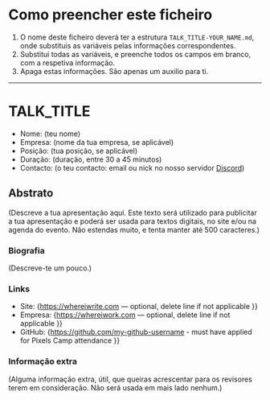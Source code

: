# Como preencher este ficheiro

1. O nome deste ficheiro deverá ter a estrutura `TALK_TITLE-YOUR_NAME.md`, onde substituis as variáveis pelas informações correspondentes.
2. Substitui todas as variáveis, e preenche todos os campos em branco, com a respetiva informação.
3. Apaga estas informações. São apenas um auxilio para ti.
---

# TALK_TITLE

* Nome: (teu nome)
* Empresa: (nome da tua empresa, se aplicável)
* Posição: (tua posição, se aplicável)
* Duração: (duração, entre 30 a 45 minutos)
* Contacto: (o teu contacto: email ou nick no nosso servidor [Discord](https://discord.gg/px7DFDb))

## Abstrato

(Descreve a tua apresentação aqui. Este texto será utilizado para publicitar a tua apresentação e poderá ser usada para textos digitais, no site e/ou na agenda do evento. Não estendas muito, e tenta manter até 500 caracteres.)

### Biografia

(Descreve-te um pouco.)

### Links

* Site: {https://whereiwrite.com — optional, delete line if not applicable }}
* Empresa: {https://whereiwork.com — optional, delete line if not applicable }}
* GitHub: {https://github.com/my-github-username - must have applied for Pixels Camp attendance }}

### Informação extra

(Alguma informação extra, útil, que queiras acrescentar para os revisores terem em consideração. Não será usada em mais lado nenhum.)
